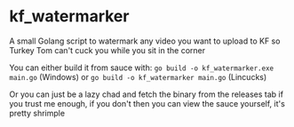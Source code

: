 # kf_watermarker
A small Golang script to watermark any video you want to upload to KF so Turkey Tom can't cuck you while you sit in the corner

You can either build it from sauce with: ```go build -o kf_watermarker.exe main.go``` (Windows) or ```go build -o kf_watermarker main.go``` (Lincucks)

Or you can just be a lazy chad and fetch the binary from the releases tab if you trust me enough, if you don't then you can view the sauce yourself, it's pretty shrimple
